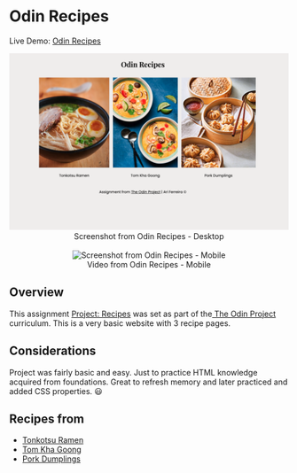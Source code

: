 # Odin Recipes

Live Demo: <a href="https://ariferreira/odin-recipes/" target="_blank" noreferrer>Odin Recipes</a>

<div align="center">
<img width="985" alt="Screenshot from Odin Recipes - Desktop" src="./images/desktop.png">
Screenshot from Odin Recipes - Desktop
<br/>
<br/>
<img height="400" alt="Screenshot from Odin Recipes - Mobile" src="./images/mobile.gif">
<br/>
Video from Odin Recipes - Mobile
</div>

## Overview

This assignment <a href="https://www.theodinproject.com/lessons/foundations-recipes" target="_blank" noreferrer>Project: Recipes</a> was set as part of the<a href="https://www.theodinproject.com/" target="_blank" noreferrer> The Odin Project</a> curriculum. This is a very basic website with 3 recipe pages.

## Considerations

Project was fairly basic and easy. Just to practice HTML knowledge acquired from foundations. Great to refresh memory and later practiced and added CSS properties. :smiley:

## Recipes from

- <a href="https://glebekitchen.com/tonkotsu-ramen-home/" target="_blank" noreferrer>Tonkotsu Ramen</a>
- <a href="https://www.rockinmealss.com/blog/2021/1/20/shrimp-tom-kha" target="_blank" noreferrer>Tom Kha Goong</a>
- <a href="https://www.allrecipes.com/recipe/14759/pork-dumplings/" target="_blank" noreferrer>Pork Dumplings</a>
